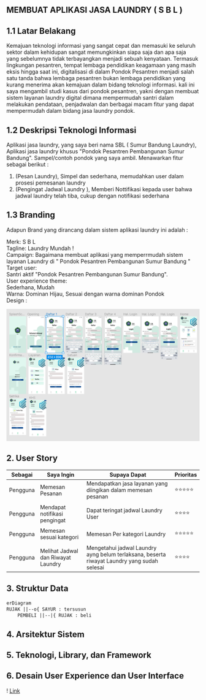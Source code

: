 ## MEMBUAT APLIKASI JASA LAUNDRY ( S B L ) <br>
## 1.1 Latar Belakang
  Kemajuan teknologi informasi yang sangat cepat dan memasuki ke seluruh sektor dalam kehidupan sangat memungkinkan siapa saja dan apa saja yang sebelumnya tidak terbayangkan menjadi sebuah kenyataan. 
  Termasuk lingkungan pesantren, tempat lembaga pendidikan keagamaan yang masih eksis hingga saat ini, digitalisasi di dalam Pondok Pesantren menjadi salah satu tanda bahwa lembaga pesantren bukan lembaga pendidikan yang kurang menerima akan kemajuan dalam bidang teknologi informasi. 
  kali ini saya mengambil studi kasus dari pondok pesantren, yakni dengan membuat sistem layanan laundry digital dimana mempermudah  santri dalam melakukan pendataan, penjadwalan dan berbagai macam fitur yang dapat mempermudah  dalam  bidang jasa laundry pondok. <br>
  
  ## 1.2 Deskripsi Teknologi Informasi
  Aplikasi jasa laundry, yang saya beri nama SBL ( Sumur Bandung Laundry), Aplikasi jasa laundry khusus "Pondok Pesantren Pembangunan Sumur Bandung". Sampel/contoh pondok yang saya ambil. Menawarkan fitur sebagai berikut : <br>
  1. (Pesan Laundry), Simpel dan sederhana, memudahkan user dalam prosesi pemesanan laundry <br>
  2. (Pengingat Jadwal Laundry ), Memberi Nottifikasi kepada user bahwa jadwal laundry telah tiba, cukup dengan notifikasi sederhana <br>
  

  ## 1.3 Branding 
 Adapun Brand yang dirancang dalam sistem aplikasi laundry ini adalah : <br>

Merk: S B L <br>
Tagline: Laundry Mundah !<br>
Campaign: Bagaimana membuat aplikasi yang memperrmudah sistem layanan Laundry di " Pondok Pesantren Pembangunan Sumur Bandung "<br>
Target user:<br>
Santri aktif "Pondok Pesantren Pembangunan Sumur Bandung".<br>
User experience theme:<br>
Sederhana,
Mudah<br>
Warna: Dominan Hijau, Sesuai dengan warna dominan Pondok <br>
Design : <br>


![Deskripsi Gambar](design.png)


  ## 2. User Story
  Sebagai | Saya Ingin | Supaya Dapat | Prioritas
---|---|---|---
Pengguna | Memesan Pesanan | Mendapatkan jasa layanan yang diingikan dalam memesan pesanan | ⭐⭐⭐⭐⭐
| | |
Pengguna | Mendapat notifikasi pengingat | Dapat teringat jadwal Laundry User | ⭐⭐⭐⭐
| | |
Pengguna | Memesan sesuai kategori | Memesan Per kategori Laundry | ⭐⭐⭐⭐⭐
| | |
Pengguna | Melihat Jadwal dan Riwayat Laundry | Mengetahui jadwal Laundry ayng belum terlaksana, beserta riwayat Laundry yang sudah selesai | ⭐⭐⭐⭐

## 3. Struktur Data
```mermaid
erDiagram
RUJAK ||--o{ SAYUR : tersusun
    PEMBELI ||--|{ RUJAK : beli
```
## 4. Arsitektur Sistem
## 5. Teknologi, Library, dan Framework
## 6. Desain User Experience dan User Interface
! [Link](https://www.figma.com/proto/fyEcP3JXW92TcKZXS8RXFH/SB-Laundry?page-id=0%3A1&type=design&node-id=34-37&t=IFAAdm7krjaNnifP-1&scaling=scale-down&starting-point-node-id=0%3A3&mode=design)
